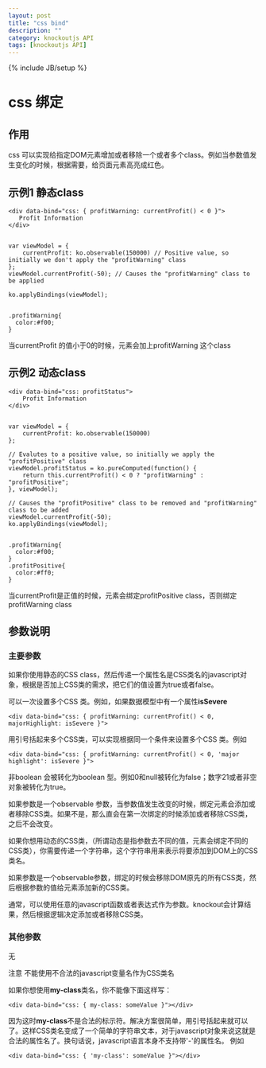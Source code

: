 ```yaml
---
layout: post
title: "css bind"
description: ""
category: knockoutjs API
tags: [knockoutjs API]
---
```

{% include JB/setup %}

# css 绑定

## 作用

 css 可以实现给指定DOM元素增加或者移除一个或者多个class。例如当参数值发生变化的时候，根据需要，给页面元素高亮成红色。

## 示例1 静态class

	<div data-bind="css: { profitWarning: currentProfit() < 0 }">
       Profit Information
    </div>


	var viewModel = {
        currentProfit: ko.observable(150000) // Positive value, so initially we don't apply the "profitWarning" class
    };
    viewModel.currentProfit(-50); // Causes the "profitWarning" class to be applied

    ko.applyBindings(viewModel);


	.profitWarning{
	  color:#f00;
	}

当currentProfit 的值小于0的时候，元素会加上profitWarning 这个class

## 示例2 动态class

	<div data-bind="css: profitStatus">
	    Profit Information
	</div>


	var viewModel = {
        currentProfit: ko.observable(150000)
    };
 
    // Evalutes to a positive value, so initially we apply the "profitPositive" class
    viewModel.profitStatus = ko.pureComputed(function() {
        return this.currentProfit() < 0 ? "profitWarning" : "profitPositive";
    }, viewModel);
 
    // Causes the "profitPositive" class to be removed and "profitWarning" class to be added
    viewModel.currentProfit(-50);
    ko.applyBindings(viewModel);


	.profitWarning{
	  color:#f00;
	}
	.profitPositive{
	  color:#ff0;
	}

当currentProfit是正值的时候，元素会绑定profitPositive  class，否则绑定profitWarning class

## 参数说明

### 主要参数

如果你使用静态的CSS class，然后传递一个属性名是CSS类名的javascript对象，根据是否加上CSS类的需求，把它们的值设置为true或者false。

可以一次设置多个CSS 类。例如，如果数据模型中有一个属性<b>isSevere</b>


	<div data-bind="css: { profitWarning: currentProfit() < 0, majorHighlight: isSevere }">

用引号括起来多个CSS类，可以实现根据同一个条件来设置多个CSS 类。例如


	<div data-bind="css: { profitWarning: currentProfit() < 0, 'major highlight': isSevere }">


非boolean 会被转化为boolean 型。例如0和null被转化为false；数字21或者非空对象被转化为true。

如果参数是一个observable 参数，当参数值发生改变的时候，绑定元素会添加或者移除CSS类。如果不是，那么直会在第一次绑定的时候添加或者移除CSS类，之后不会改变。

如果你想用动态的CSS类，（所谓动态是指参数去不同的值，元素会绑定不同的CSS类），你需要传递一个字符串，这个字符串用来表示将要添加到DOM上的CSS类名。

如果参数是一个observable参数，绑定的时候会移除DOM原先的所有CSS类，然后根据参数的值给元素添加新的CSS类。

通常，可以使用任意的javascript函数或者表达式作为参数。knockout会计算结果，然后根据逻辑决定添加或者移除CSS类。


### 其他参数

无

注意 不能使用不合法的javascript变量名作为CSS类名

如果你想使用<b>my-class</b>类名，你不能像下面这样写：

	<div data-bind="css: { my-class: someValue }"></div>

因为这时<b>my-class</b>不是合法的标示符。解决方案很简单，用引号括起来就可以了。这样CSS类名变成了一个简单的字符串文本，对于javascript对象来说这就是合法的属性名了。换句话说，javascript语言本身不支持带'-'的属性名。
例如

	<div data-bind="css: { 'my-class': someValue }"></div>
